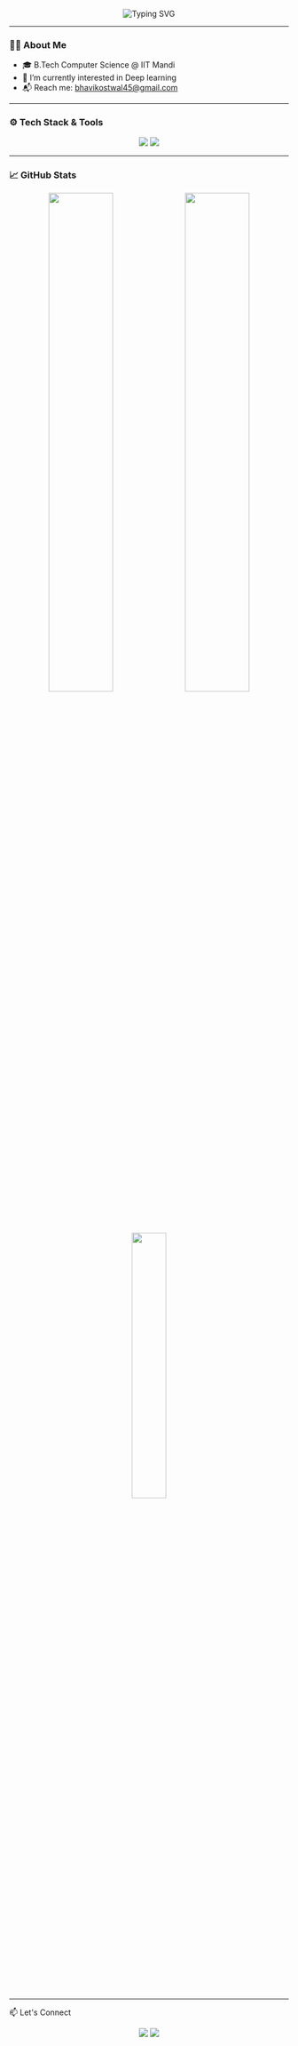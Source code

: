 
<!--
**BhavikOstwal/BhavikOstwal** is a ✨ _special_ ✨ repository because its `README.md` (this file) appears on your GitHub profile.

Here are some ideas to get you started:

- 🔭 I’m currently working on ...
- 🌱 I’m currently learning ...
- 👯 I’m looking to collaborate on ...
- 🤔 I’m looking for help with ...
- 💬 Ask me about ...
- 📫 How to reach me: ...
- 😄 Pronouns: ...
- ⚡ Fun fact: ...
-->

<!-- Banner -->
<p align="center">
  <img src="https://readme-typing-svg.demolab.com?font=Fira+Code&size=24&pause=1000&color=EAF2F8&center=true&vCenter=true&width=800&lines=Hi+%F0%9F%91%8B%2C+I'm+Bhavik+Ostwal.;Just+another+learner+trying+to+build+meaningful+things." alt="Typing SVG" />
</p>

---

### 👨‍💻 About Me

- 🎓 B.Tech Computer Science @ IIT Mandi
- 🌱 I’m currently interested in Deep learning
- 📬 Reach me: [bhavikostwal45@gmail.com](mailto:bhavikostwal45@gmail.com)
<!-- - 🤖 Passionate about building **AI-powered agents**, tools & systems
- 🌍 Going on Semester Exchange to **TUM, Germany (Oct ‘25 - Mar ‘26)** 
- 💬 Ask me about: `DL`, `Transformers`, `Agentic AI`, `C++ Systems` -->

---

### ⚙️ Tech Stack & Tools

<p align="center">
  <img src="https://skillicons.dev/icons?i=python,cpp,qt,linux,pytorch,opencv" />
  <img src="https://skillicons.dev/icons?i=docker,js,git,postman" />
</p>

---

### 📈 GitHub Stats

<p align="center">
  <img src="https://github-readme-stats.vercel.app/api?username=bhavikostwal&show_icons=true&rank_icon=github&theme=transparent&count_private=true&hide_border=true" width="48%" />
  <img src="https://github-readme-streak-stats.herokuapp.com?user=bhavikostwal&theme=transparent&hide_border=true" width="48%" />
  <img src="https://github-readme-stats.vercel.app/api/top-langs/?username=bhavikostwal&layout=compact&theme=transparent&hide_border=true&langs_count=8" width="35%" />
</p>

---

<!-- ### 🏆 GitHub Trophies

<p align="center">
  <img src="https://github-profile-trophy.vercel.app/?username=bhavikostwal&theme=onedark&no-frame=true&no-bg=true&margin-w=10" />
</p>

---
-->

📫 Let's Connect
<p align="center"> <a href="mailto:bhavikostwal45@gmail.com"><img src="https://img.shields.io/badge/Email-D14836?style=flat&logo=gmail&logoColor=white"/></a> <a href="https://linkedin.com/in/bhavikostwal"><img src="https://img.shields.io/badge/LinkedIn-blue?style=flat&logo=linkedin&logoColor=white"/></a> </p>

